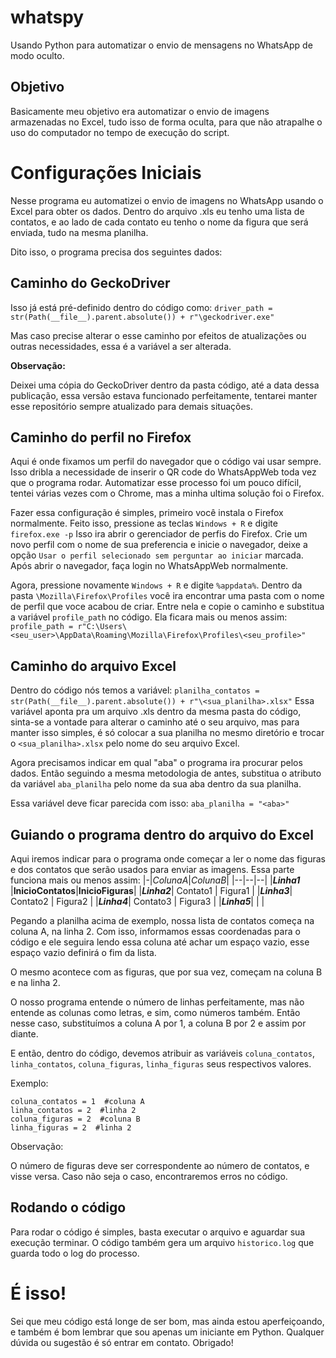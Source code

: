 # whatspy
Usando Python para automatizar o envio de mensagens no WhatsApp de modo oculto.

## Objetivo
Basicamente meu objetivo era automatizar o envio de imagens armazenadas no Excel,  tudo isso de forma oculta, para que não atrapalhe o uso do computador no tempo de execução do script.

# Configurações Iniciais
Nesse programa eu automatizei o envio de imagens no WhatsApp usando o Excel para obter os dados. Dentro do arquivo .xls eu tenho uma lista de contatos, e ao lado de cada contato eu tenho o nome da figura que será enviada, tudo na mesma planilha. 

Dito isso, o programa precisa dos seguintes dados:

## Caminho do GeckoDriver

Isso já está pré-definido dentro do código como: `driver_path = str(Path(__file__).parent.absolute()) + r"\geckodriver.exe"`

Mas caso precise alterar o esse caminho por efeitos de atualizações ou outras necessidades, essa é a variável a ser alterada.

**Observação:**

Deixei uma cópia do GeckoDriver dentro da pasta código, até a data dessa publicação, essa versão estava funcionado perfeitamente, tentarei manter esse repositório sempre atualizado para demais situações.

## Caminho do perfil no Firefox
Aqui é onde fixamos um perfil do navegador que o código vai usar sempre. Isso dribla a necessidade de inserir o QR code do WhatsAppWeb toda vez que o programa rodar. Automatizar esse processo foi um pouco difícil, tentei várias vezes com o Chrome, mas a minha ultima solução foi o Firefox. 

Fazer essa configuração é simples, primeiro você instala o Firefox normalmente. Feito isso, pressione as teclas `Windows + R` e digite `firefox.exe -p` Isso ira abrir o gerenciador de perfis do Firefox. Crie um novo perfil com o nome de sua preferencia e inicie o navegador, deixe a opção `Usar o perfil selecionado sem perguntar ao iniciar` marcada. Após abrir o navegador, faça login no WhatsAppWeb normalmente.

Agora, pressione novamente `Windows + R` e digite `%appdata%`. Dentro da pasta `\Mozilla\Firefox\Profiles` você ira encontrar uma pasta com o nome de perfil que voce acabou de criar. Entre nela e copie o caminho e substitua a variável `profile_path` no código. Ela ficara mais ou menos assim: `profile_path = r"C:\Users\<seu_user>\AppData\Roaming\Mozilla\Firefox\Profiles\<seu_profile>"`

## Caminho do arquivo Excel
Dentro do código nós temos a variável: `planilha_contatos = str(Path(__file__).parent.absolute()) + r"\<sua_planilha>.xlsx"` Essa variável aponta pra um arquivo .xls dentro da mesma pasta do código, sinta-se a vontade para alterar o caminho até o seu arquivo, mas para manter isso simples, é só colocar a sua planilha no mesmo diretório e trocar o `<sua_planilha>.xlsx` pelo nome do seu arquivo Excel.

Agora precisamos indicar em qual "aba" o programa ira procurar pelos dados. Então seguindo a mesma metodologia de antes, substitua o atributo da variável `aba_planilha` pelo nome da sua aba dentro da sua planilha. 

Essa variável deve ficar parecida com isso: `aba_planilha = "<aba>"`

## Guiando o programa dentro do arquivo do Excel
Aqui iremos indicar para o programa onde começar a ler o nome das figuras e dos contatos que serão usados para enviar as imagens. Essa parte funciona mais ou menos assim: 
|-|*ColunaA*|*ColunaB*|
|--|--|--|
|***Linha1*** |**InicioContatos**|**InicioFiguras**|
|***Linha2***| Contato1 | Figura1 |
|***Linha3***| Contato2 | Figura2 |
|***Linha4***| Contato3 | Figura3 |
|***Linha5***| | |

Pegando a planilha acima de exemplo, nossa lista de contatos começa na coluna A, na linha 2. Com isso, informamos essas coordenadas para o código e ele seguira lendo essa coluna até achar um espaço vazio, esse espaço vazio definirá o fim da lista. 

O mesmo acontece com as figuras, que por sua vez, começam na coluna B e na linha 2.

O nosso programa entende o número de linhas perfeitamente, mas não entende as colunas como letras, e sim, como números também. Então nesse caso, substituímos a coluna A por 1, a coluna B por 2 e assim por diante.

E então, dentro do código, devemos atribuir as variáveis `coluna_contatos`, `linha_contatos`, `coluna_figuras`, `linha_figuras` seus respectivos valores.

Exemplo:

    coluna_contatos = 1  #coluna A
    linha_contatos = 2  #linha 2
    coluna_figuras = 2  #coluna B
    linha_figuras = 2  #linha 2

Observação:

O número de figuras deve ser correspondente ao número de contatos, e visse versa. Caso não seja o caso, encontraremos erros no código.

## Rodando o código
Para rodar o código é simples, basta executar o arquivo e aguardar sua execução terminar. O código também gera um arquivo `historico.log` que guarda todo o log do processo. 

# É isso!
Sei que meu código está longe de ser bom, mas ainda estou aperfeiçoando, e também é bom lembrar que sou apenas um iniciante em Python. 
Qualquer dúvida ou sugestão é só entrar em contato. Obrigado!